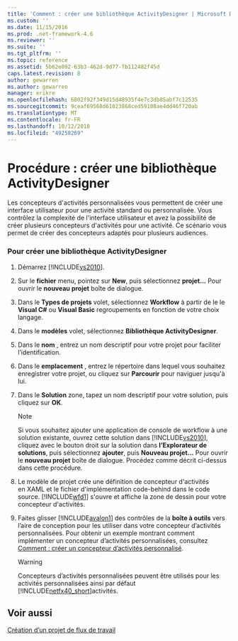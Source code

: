 ```yaml
---
title: 'Comment : créer une bibliothèque ActivityDesigner | Microsoft Docs'
ms.custom: ''
ms.date: 11/15/2016
ms.prod: .net-framework-4.6
ms.reviewer: ''
ms.suite: ''
ms.tgt_pltfrm: ''
ms.topic: reference
ms.assetid: 5b62e092-63b3-462d-9d77-fb112482f45d
caps.latest.revision: 8
author: gewarren
ms.author: gewarren
manager: erikre
ms.openlocfilehash: 6802f92f349d15d48935f4e7c3db85abf7c12535
ms.sourcegitcommit: 9ceaf69568d61023868ced59108ae4dd46f720ab
ms.translationtype: MT
ms.contentlocale: fr-FR
ms.lasthandoff: 10/12/2018
ms.locfileid: "49258269"
---
```

# <a name="how-to-create-an-activity-designer-library"></a>Procédure : créer une bibliothèque ActivityDesigner
Les concepteurs d'activités personnalisées vous permettent de créer une interface utilisateur pour une activité standard ou personnalisée. Vous contrôlez la complexité de l'interface utilisateur et avez la possibilité de créer plusieurs concepteurs d'activités pour une activité. Ce scénario vous permet de créer des concepteurs adaptés pour plusieurs audiences.  
  
### <a name="to-create-an-activity-designer-library"></a>Pour créer une bibliothèque ActivityDesigner  
  
1.  Démarrez [!INCLUDE[vs2010](../includes/vs2010-md.md)].  
  
2.  Sur le **fichier** menu, pointez sur **New**, puis sélectionnez **projet...** Pour ouvrir le **nouveau projet** boîte de dialogue.  
  
3.  Dans le **Types de projets** volet, sélectionnez **Workflow** à partir de le le **Visual C#** ou **Visual Basic** regroupements en fonction de votre choix langage.  
  
4.  Dans le **modèles** volet, sélectionnez **Bibliothèque ActivityDesigner**.  
  
5.  Dans le **nom** , entrez un nom descriptif pour votre projet pour faciliter l’identification.  
  
6.  Dans le **emplacement** , entrez le répertoire dans lequel vous souhaitez enregistrer votre projet, ou cliquez sur **Parcourir** pour naviguer jusqu'à lui.  
  
7.  Dans le **Solution** zone, tapez un nom descriptif pour votre solution, puis cliquez sur **OK**.  
  
    > [!NOTE]
    >  Si vous souhaitez ajouter une application de console de workflow à une solution existante, ouvrez cette solution dans [!INCLUDE[vs2010](../includes/vs2010-md.md)], cliquez avec le bouton droit sur la solution dans **l’Explorateur de solutions**, puis sélectionnez **ajouter**, puis **Nouveau projet...** Pour ouvrir le **nouveau projet** boîte de dialogue. Procédez comme décrit ci-dessus dans cette procédure.  
  
8.  Le modèle de projet crée une définition de concepteur d'activités en XAML et le fichier d'implémentation code-behind dans le code source. [!INCLUDE[wfd1](../includes/wfd1-md.md)] s'ouvre et affiche la zone de dessin pour votre concepteur d'activités.  
  
9. Faites glisser [!INCLUDE[avalon1](../includes/avalon1-md.md)] des contrôles de la **boîte à outils** vers l’aire de conception pour les utiliser dans votre concepteur d’activités personnalisées.  Pour obtenir un exemple montrant comment implémenter un concepteur d’activités personnalisées, consultez [Comment : créer un concepteur d’activités personnalisé](http://msdn.microsoft.com/library/2f3aade6-facc-44ef-9657-a407ef8b9b31).  
  
    > [!WARNING]
    >  Concepteurs d’activités personnalisées peuvent être utilisés pour les activités personnalisées ainsi par défaut [!INCLUDE[netfx40_short](../includes/netfx40-short-md.md)]activités.  
  
## <a name="see-also"></a>Voir aussi  
 [Création d’un projet de flux de travail](../workflow-designer/creating-a-workflow-project.md)